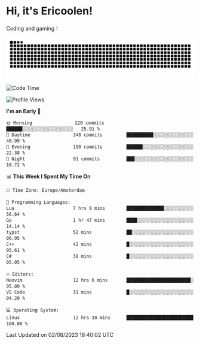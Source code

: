 # Hi, it's Ericoolen!
Coding and gaming！

<picture>
  <source media="(prefers-color-scheme: dark)" srcset="https://raw.githubusercontent.com/Eric-Song-Nop/Eric-Song-Nop/output/github-contribution-grid-snake-dark.svg">
  <source media="(prefers-color-scheme: light)" srcset="https://raw.githubusercontent.com/Eric-Song-Nop/Eric-Song-Nop/output/github-contribution-grid-snake.svg">
  <img alt="github contribution grid snake animation" src="https://raw.githubusercontent.com/Eric-Song-Nop/Eric-Song-Nop/output/github-contribution-grid-snake.svg">
</picture>

<!--START_SECTION:waka-->
![Code Time](http://img.shields.io/badge/Code%20Time-921%20hrs%2051%20mins-blue)

![Profile Views](http://img.shields.io/badge/Profile%20Views-73-blue)

**I'm an Early 🐤** 

```text
🌞 Morning                220 commits         ██████░░░░░░░░░░░░░░░░░░░   25.91 % 
🌆 Daytime                348 commits         ██████████░░░░░░░░░░░░░░░   40.99 % 
🌃 Evening                190 commits         ██████░░░░░░░░░░░░░░░░░░░   22.38 % 
🌙 Night                  91 commits          ███░░░░░░░░░░░░░░░░░░░░░░   10.72 % 
```


📊 **This Week I Spent My Time On** 

```text
🕑︎ Time Zone: Europe/Amsterdam

💬 Programming Languages: 
Lua                      7 hrs 9 mins        ██████████████░░░░░░░░░░░   56.64 % 
Go                       1 hr 47 mins        ████░░░░░░░░░░░░░░░░░░░░░   14.14 % 
typst                    52 mins             ██░░░░░░░░░░░░░░░░░░░░░░░   06.95 % 
C++                      42 mins             █░░░░░░░░░░░░░░░░░░░░░░░░   05.61 % 
C#                       38 mins             █░░░░░░░░░░░░░░░░░░░░░░░░   05.05 % 

🔥 Editors: 
Neovim                   12 hrs 6 mins       ████████████████████████░   95.80 % 
VS Code                  31 mins             █░░░░░░░░░░░░░░░░░░░░░░░░   04.20 % 

💻 Operating System: 
Linux                    12 hrs 38 mins      █████████████████████████   100.00 % 
```


 Last Updated on 02/08/2023 18:40:02 UTC
<!--END_SECTION:waka-->
